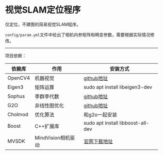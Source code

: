 # 视觉SLAM定位程序

仅定位，不建图的简易视觉SLAM程序。

`config/param.yml`文件中给出了相机内参矩阵和畸变参数，需要根据实际情况修改。

---

项目依赖：

| 依赖库  | 作用               | 安装方式                                                     |
| ------- | ------------------ | ------------------------------------------------------------ |
| OpenCV4 | 机器视觉           | [github地址](https://github.com/opencv/opencv)               |
| Eigen3  | 矩阵运算           | sudo apt install libeigen3-dev                               |
| Sophus  | 李群李代数         | [github地址](https://github.com/strasdat/Sophus)             |
| G2O     | 非线性图优化       | [github地址](https://github.com/RainerKuemmerle/g2o)         |
| Cholmod | 优化算法           | 和g2o一起安装                                                |
| Boost   | C++扩展库          | sudo apt install libboost-all-dev                            |
| MVSDK   | MindVision相机驱动 | [官网下载地址](http://www.mindvision.com.cn/rjxz/list_12.aspx) |

